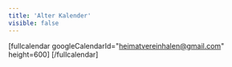 ```yaml
---
title: 'Alter Kalender'
visible: false
---
```


[fullcalendar 
    googleCalendarId="heimatvereinhalen@gmail.com"
    height=600]
[/fullcalendar]